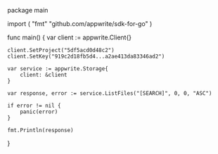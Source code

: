 package main

import (
    "fmt"
    "github.com/appwrite/sdk-for-go"
)

func main() {
    var client := appwrite.Client{}

    client.SetProject("5df5acd0d48c2")
    client.SetKey("919c2d18fb5d4...a2ae413da83346ad2")

    var service := appwrite.Storage{
        client: &client
    }

    var response, error := service.ListFiles("[SEARCH]", 0, 0, "ASC")

    if error != nil {
        panic(error)
    }

    fmt.Println(response)
}